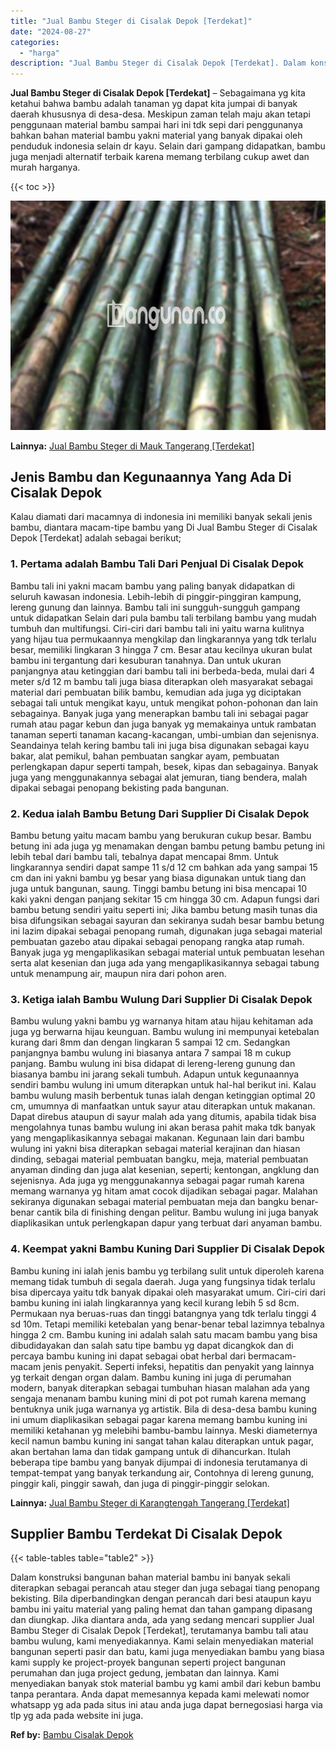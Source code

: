 ```yaml
---
title: "Jual Bambu Steger di Cisalak Depok [Terdekat]"
date: "2024-08-27"
categories: 
  - "harga"
description: "Jual Bambu Steger di Cisalak Depok [Terdekat]. Dalam konstruksi bangunan bahan material bambu ini banyak sekali diterapkan sebagai perancah atau steger dan j..."
---
```


**Jual Bambu Steger di Cisalak Depok \[Terdekat\]** – Sebagaimana yg kita ketahui bahwa bambu adalah tanaman yg dapat kita jumpai di banyak daerah khususnya di desa-desa. Meskipun zaman telah maju akan tetapi penggunaan material bambu sampai hari ini tdk sepi dari penggunanya bahkan bahan material bambu yakni material yang banyak dipakai oleh penduduk indonesia selain dr kayu. Selain dari gampang didapatkan, bambu juga menjadi alternatif terbaik karena memang terbilang cukup awet dan murah harganya.

{{< toc >}}

![Jual Bambu Steger di Cisalak Depok [Terdekat]](/images/jual-bambu-tali-26.png)

**Lainnya:** [Jual Bambu Steger di Mauk Tangerang \[Terdekat\]](https://bambu.bangunan.co/jual-bambu-steger-di-mauk-tangerang-terdekat/)

## Jenis Bambu dan Kegunaannya Yang Ada Di Cisalak Depok

Kalau diamati dari macamnya di indonesia ini memiliki banyak sekali jenis bambu, diantara macam-tipe bambu yang Di Jual Bambu Steger di Cisalak Depok \[Terdekat\] adalah sebagai berikut;

### 1\. Pertama adalah Bambu Tali Dari Penjual Di Cisalak Depok

Bambu tali ini yakni macam bambu yang paling banyak didapatkan di seluruh kawasan indonesia. Lebih-lebih di pinggir-pinggiran kampung, lereng gunung dan lainnya. Bambu tali ini sungguh-sungguh gampang untuk didapatkan Selain dari pula bambu tali terbilang bambu yang mudah tumbuh dan multifungsi. Ciri-ciri dari bambu tali ini yaitu warna kulitnya yang hijau tua permukaannya mengkilap dan lingkarannya yang tdk terlalu besar, memiliki lingkaran 3 hingga 7 cm. Besar atau kecilnya ukuran bulat bambu ini tergantung dari kesuburan tanahnya. Dan untuk ukuran panjangnya atau ketinggian dari bambu tali ini berbeda-beda, mulai dari 4 meter s/d 12 m bambu tali juga biasa diterapkan oleh masyarakat sebagai material dari pembuatan bilik bambu, kemudian ada juga yg diciptakan sebagai tali untuk mengikat kayu, untuk mengikat pohon-pohonan dan lain sebagainya. Banyak juga yang menerapkan bambu tali ini sebagai pagar rumah atau pagar kebun dan juga banyak yg memakainya untuk rambatan tanaman seperti tanaman kacang-kacangan, umbi-umbian dan sejenisnya. Seandainya telah kering bambu tali ini juga bisa digunakan sebagai kayu bakar, alat pemikul, bahan pembuatan sangkar ayam, pembuatan perlengkapan dapur seperti tampah, besek, kipas dan sebagainya. Banyak juga yang menggunakannya sebagai alat jemuran, tiang bendera, malah dipakai sebagai penopang bekisting pada bangunan.

### 2\. Kedua ialah Bambu Betung Dari Supplier Di Cisalak Depok

Bambu betung yaitu macam bambu yang berukuran cukup besar. Bambu betung ini ada juga yg menamakan dengan bambu petung bambu petung ini lebih tebal dari bambu tali, tebalnya dapat mencapai 8mm. Untuk lingkarannya sendiri dapat sampe 11 s/d 12 cm bahkan ada yang sampai 15 cm dan ini yakni bambu yg besar yang biasa digunakan untuk tiang dan juga untuk bangunan, saung. Tinggi bambu betung ini bisa mencapai 10 kaki yakni dengan panjang sekitar 15 cm hingga 30 cm. Adapun fungsi dari bambu betung sendiri yaitu seperti ini; Jika bambu betung masih tunas dia bisa difungsikan sebagai sayuran dan sekiranya sudah besar bambu betung ini lazim dipakai sebagai penopang rumah, digunakan juga sebagai material pembuatan gazebo atau dipakai sebagai penopang rangka atap rumah. Banyak juga yg mengaplikasikan sebagai material untuk pembuatan lesehan serta alat kesenian dan juga ada yang mengaplikasikannya sebagai tabung untuk menampung air, maupun nira dari pohon aren.

### 3\. Ketiga ialah Bambu Wulung Dari Supplier Di Cisalak Depok

Bambu wulung yakni bambu yg warnanya hitam atau hijau kehitaman ada juga yg berwarna hijau keunguan. Bambu wulung ini mempunyai ketebalan kurang dari 8mm dan dengan lingkaran 5 sampai 12 cm. Sedangkan panjangnya bambu wulung ini biasanya antara 7 sampai 18 m cukup panjang. Bambu wulung ini bisa didapat di lereng-lereng gunung dan biasanya bambu ini jarang sekali tumbuh. Adapun untuk kegunaannya sendiri bambu wulung ini umum diterapkan untuk hal-hal berikut ini. Kalau bambu wulung masih berbentuk tunas ialah dengan ketinggian optimal 20 cm, umumnya di manfaatkan untuk sayur atau diterapkan untuk makanan. Dapat direbus ataupun di sayur malah ada yang ditumis, apabila tidak bisa mengolahnya tunas bambu wulung ini akan berasa pahit maka tdk banyak yang mengaplikasikannya sebagai makanan. Kegunaan lain dari bambu wulung ini yakni bisa diterapkan sebagai material kerajinan dan hiasan dinding, sebagai material pembuatan bangku, meja, material pembuatan anyaman dinding dan juga alat kesenian, seperti; kentongan, angklung dan sejenisnya. Ada juga yg menggunakannya sebagai pagar rumah karena memang warnanya yg hitam amat cocok dijadikan sebagai pagar. Malahan sekiranya digunakan sebagai material pembuatan meja dan bangku benar-benar cantik bila di finishing dengan pelitur. Bambu wulung ini juga banyak diaplikasikan untuk perlengkapan dapur yang terbuat dari anyaman bambu.

### 4\. Keempat yakni Bambu Kuning Dari Supplier Di Cisalak Depok

Bambu kuning ini ialah jenis bambu yg terbilang sulit untuk diperoleh karena memang tidak tumbuh di segala daerah. Juga yang fungsinya tidak terlalu bisa dipercaya yaitu tdk banyak dipakai oleh masyarakat umum. Ciri-ciri dari bambu kuning ini ialah lingkarannya yang kecil kurang lebih 5 sd 8cm. Permukaan nya beruas-ruas dan tinggi batangnya yang tdk terlalu tinggi 4 sd 10m. Tetapi memiliki ketebalan yang benar-benar tebal lazimnya tebalnya hingga 2 cm. Bambu kuning ini adalah salah satu macam bambu yang bisa dibudidayakan dan salah satu tipe bambu yg dapat dicangkok dan di percaya bambu kuning ini dapat sebagai obat herbal dari bermacam-macam jenis penyakit. Seperti infeksi, hepatitis dan penyakit yang lainnya yg terkait dengan organ dalam. Bambu kuning ini juga di perumahan modern, banyak diterapkan sebagai tumbuhan hiasan malahan ada yang sengaja menanam bambu kuning mini di pot pot rumah karena memang bentuknya unik juga warnanya yg artistik. Bila di desa-desa bambu kuning ini umum diaplikasikan sebagai pagar karena memang bambu kuning ini memiliki ketahanan yg melebihi bambu-bambu lainnya. Meski diameternya kecil namun bambu kuning ini sangat tahan kalau diterapkan untuk pagar, akan bertahan lama dan tidak gampang untuk di dihancurkan. Itulah beberapa tipe bambu yang banyak dijumpai di indonesia terutamanya di tempat-tempat yang banyak terkandung air, Contohnya di lereng gunung, pinggir kali, pinggir sawah, dan juga di pinggir-pinggir selokan.

**Lainnya:** [Jual Bambu Steger di Karangtengah Tangerang \[Terdekat\]](https://bambu.bangunan.co/jual-bambu-steger-di-karangtengah-tangerang-terdekat/)

## Supplier Bambu Terdekat Di Cisalak Depok

{{< table-tables table="table2" >}}

Dalam konstruksi bangunan bahan material bambu ini banyak sekali diterapkan sebagai perancah atau steger dan juga sebagai tiang penopang bekisting. Bila diperbandingkan dengan perancah dari besi ataupun kayu bambu ini yaitu material yang paling hemat dan tahan gampang dipasang dan diungkap. Jika diantara anda, ada yang sedang mencari supplier Jual Bambu Steger di Cisalak Depok \[Terdekat\], terutamanya bambu tali atau bambu wulung, kami menyediakannya. Kami selain menyediakan material bangunan seperti pasir dan batu, kami juga menyediakan bambu yang biasa kami supply ke project-proyek bangunan seperti project bangunan perumahan dan juga project gedung, jembatan dan lainnya. Kami menyediakan banyak stok material bambu yg kami ambil dari kebun bambu tanpa perantara. Anda dapat memesannya kepada kami melewati nomor whatsapp yg ada pada situs ini atau anda juga dapat bernegosiasi harga via tlp yg ada pada website ini juga.

**Ref by:** [Bambu Cisalak Depok](https://id.wikipedia.org/wiki/Bambu)
